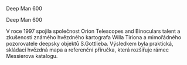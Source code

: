 Deep Man 600

Deep Man 600

V roce 1997 spojila společnost Orion Telescopes and Binoculars talent a zkušenosti známého hvězdného kartografa Willa Tiriona a mimořádného pozorovatele deepsky objektů S.Gottlieba. Výsledkem byla praktická, skládací hvězdná mapa a referenční příručka, která rozšiřuje rámec Messierova katalogu.
